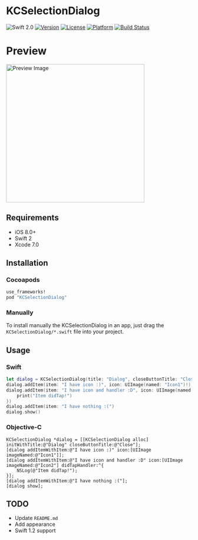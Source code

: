 # KCSelectionDialog
![Swift 2.0](https://img.shields.io/badge/Swift-2.0-orange.svg)
[![Version](https://img.shields.io/cocoapods/v/KCSelectionDialog.svg?style=flat)](http://cocoapods.org/pods/kcselectiondialog)
[![License](https://img.shields.io/cocoapods/l/KCSelectionDialog.svg?style=flat)](http://cocoapods.org/pods/kcselectiondialog)
[![Platform](https://img.shields.io/cocoapods/p/KCSelectionDialog.svg?style=flat)](http://cocoapods.org/pods/kcselectiondialog)
[![Build Status](https://travis-ci.org/kciter/KCSelectionDialog.svg?branch=master)](https://travis-ci.org/kciter/KCSelectionDialog)

# Preview
<img src="https://github.com/kciter/KCSelectionDialog/raw/master/Images/preview.png" width='375px' alt="Preview Image">

## Requirements
* iOS 8.0+
* Swift 2
* Xcode 7.0
 
## Installation
### Cocoapods
```ruby
use_frameworks!
pod "KCSelectionDialog"
```
### Manually
To install manually the KCSelectionDialog in an app, just drag the `KCSelectionDialog/*.swift` file into your project.

## Usage
### Swift
```swift
let dialog = KCSelectionDialog(title: "Dialog", closeButtonTitle: "Close")
dialog.addItem(item: "I have icon :)", icon: UIImage(named: "Icon1")!)
dialog.addItem(item: "I have icon and handler :D", icon: UIImage(named: "Icon2")!, didTapHandler: { () in
    print("Item didTap!")
})
dialog.addItem(item: "I have nothing :(")
dialog.show()
```

### Objective-C
```objc
KCSelectionDialog *dialog = [[KCSelectionDialog alloc] initWithTitle:@"Dialog" closeButtonTitle:@"Close"];
[dialog addItemWithItem:@"I have icon :)" icon:[UIImage imageNamed:@"Icon1"]];
[dialog addItemWithItem:@"I have icon and handler :D" icon:[UIImage imageNamed:@"Icon2"] didTapHandler:^{
    NSLog(@"Item didTap!");
}];
[dialog addItemWithItem:@"I have nothing :("];
[dialog show];
```

## TODO
* Update `README.md`
* Add appearance
* Swift 1.2 support
